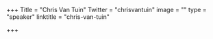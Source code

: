 +++
Title = "Chris Van Tuin"
Twitter = "chrisvantuin"
image = ""
type = "speaker"
linktitle = "chris-van-tuin"

+++


